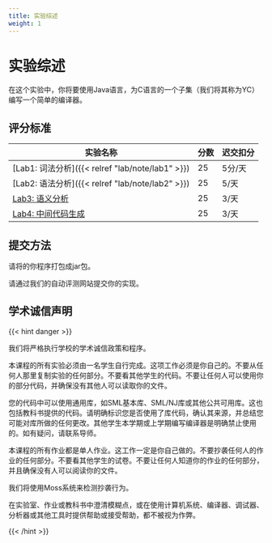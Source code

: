 ```yaml
---
title: 实验综述
weight: 1
---
```


# 实验综述

在这个实验中，你将要使用Java语言，为C语言的一个子集（我们将其称为YC）编写一个简单的编译器。

## 评分标准

| 实验名称                                         | 分数 | 迟交扣分 |
| ------------------------------------------------ | ---- | -------- |
| [Lab1: 词法分析]({{< relref "lab/note/lab1" >}}) | 25   | 5分/天   |
| [Lab2: 语法分析]({{< relref "lab/note/lab2" >}}) | 25   | 5/天     |
| [Lab3: 语义分析]()                               | 25   | 3/天     |
| [Lab4: 中间代码生成]()                           | 25   | 3/天     |



## 提交方法

请将的你程序打包成jar包。

请通过我们的自动评测网站提交你的实现。

## 学术诚信声明

{{< hint danger >}}

我们将严格执行学校的学术诚信政策和程序。

本课程的所有实验必须由一名学生自行完成。这项工作必须是你自己的。不要从任何人那里复制实验的任何部分。不要看其他学生的代码。不要让任何人可以使用你的部分代码，并确保没有其他人可以读取你的文件。

您的代码中可以使用通用库，如SML基本库、SML/NJ库或其他公共可用库。这也包括教科书提供的代码。请明确标识您是否使用了库代码，确认其来源，并总结您可能对库所做的任何更改。其他学生本学期或上学期编写编译器是明确禁止使用的。如有疑问，请联系导师。

本课程的所有作业都是单人作业。这工作一定是你自己做的。不要抄袭任何人的作业的任何部分。不要看其他学生的试卷。不要让任何人知道你的作业的任何部分，并且确保没有人可以阅读你的文件。

我们将使用Moss系统来检测抄袭行为。

在实验室、作业或教科书中澄清模糊点，或在使用计算机系统、编译器、调试器、分析器或其他工具时提供帮助或接受帮助，都不被视为作弊。

{{< /hint >}}